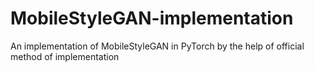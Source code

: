 # MobileStyleGAN-implementation
An  implementation of MobileStyleGAN in PyTorch by the help of official method of implementation
